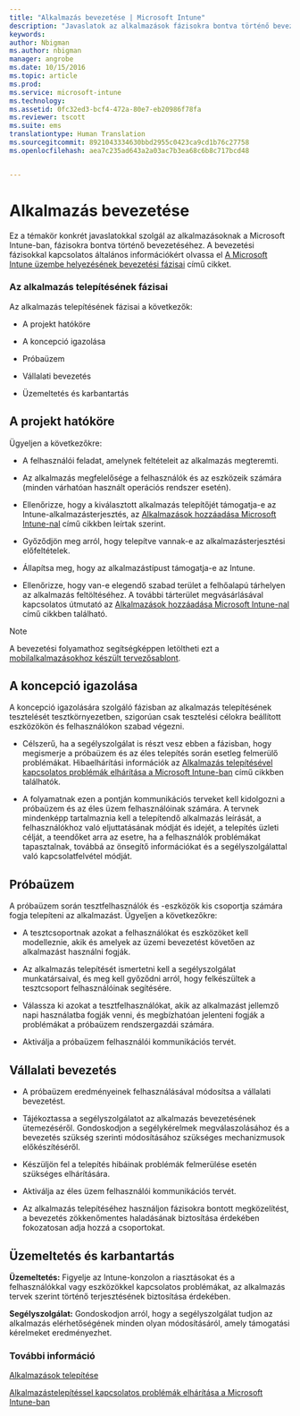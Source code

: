 ```yaml
---
title: "Alkalmazás bevezetése | Microsoft Intune"
description: "Javaslatok az alkalmazások fázisokra bontva történő bevezetéséhez a Microsoft Intune-ban."
keywords: 
author: Nbigman
ms.author: nbigman
manager: angrobe
ms.date: 10/15/2016
ms.topic: article
ms.prod: 
ms.service: microsoft-intune
ms.technology: 
ms.assetid: 0fc32ed3-bcf4-472a-80e7-eb20986f78fa
ms.reviewer: tscott
ms.suite: ems
translationtype: Human Translation
ms.sourcegitcommit: 8921043334630bbd2955c0423ca9cd1b76c27758
ms.openlocfilehash: aea7c235ad643a2a03ac7b3ea68c6b8c717bcd48


---
```


# Alkalmazás bevezetése
Ez a témakör konkrét javaslatokkal szolgál az alkalmazásoknak a Microsoft Intune-ban, fázisokra bontva történő bevezetéséhez. A bevezetési fázisokkal kapcsolatos általános információkért olvassa el [A Microsoft Intune üzembe helyezésének bevezetési fázisai](rollout-phases-for-microsoft-intune-deployment.md) című cikket.

### Az alkalmazás telepítésének fázisai
Az alkalmazás telepítésének fázisai a következők:

-   A projekt hatóköre

-   A koncepció igazolása

-   Próbaüzem

-   Vállalati bevezetés

-   Üzemeltetés és karbantartás

## A projekt hatóköre
Ügyeljen a következőkre:

-   A felhasználói feladat, amelynek feltételeit az alkalmazás megteremti.

-   Az alkalmazás megfelelősége a felhasználók és az eszközeik számára (minden várhatóan használt operációs rendszer esetén).

-   Ellenőrizze, hogy a kiválasztott alkalmazás telepítőjét támogatja-e az Intune-alkalmazásterjesztés, az [Alkalmazások hozzáadása Microsoft Intune-nal](/intune/deploy-use/add-apps) című cikkben leírtak szerint.

-   Győződjön meg arról, hogy telepítve vannak-e az alkalmazásterjesztési előfeltételek. <!---, as described in [Plan for app deployment in Microsoft Intune](plan-for-app-deployment-in-microsoft-intune.md).--->

-   Állapítsa meg, hogy az alkalmazástípust támogatja-e az Intune.

-   Ellenőrizze, hogy van-e elegendő szabad terület a felhőalapú tárhelyen az alkalmazás feltöltéséhez. A további tárterület megvásárlásával kapcsolatos útmutató az [Alkalmazások hozzáadása Microsoft Intune-nal](/intune/deploy-use/add-apps) című cikkben található.

> [!NOTE]           
> A bevezetési folyamathoz segítségképpen letöltheti ezt a [mobilalkalmazásokhoz készült tervezősablont](https://gallery.technet.microsoft.com/Mobile-app-planning-18689d59).

## A koncepció igazolása
A koncepció igazolására szolgáló fázisban az alkalmazás telepítésének tesztelését tesztkörnyezetben, szigorúan csak tesztelési célokra beállított eszközökön és felhasználókon szabad végezni.

-   Célszerű, ha a segélyszolgálat is részt vesz ebben a fázisban, hogy megismerje a próbaüzem és az éles telepítés során esetleg felmerülő problémákat. Hibaelhárítási információk az [Alkalmazás telepítésével kapcsolatos problémák elhárítása a Microsoft Intune-ban](/intune/troubleshoot/troubleshoot-app-deployment-problems-in-microsoft-intune) című cikkben találhatók.

-   A folyamatnak ezen a pontján kommunikációs terveket kell kidolgozni a próbaüzem és az éles üzem felhasználóinak számára. A tervnek mindenképp tartalmaznia kell a telepítendő alkalmazás leírását, a felhasználókhoz való eljuttatásának módját és idejét, a telepítés üzleti célját, a teendőket arra az esetre, ha a felhasználók problémákat tapasztalnak, továbbá az önsegítő információkat és a segélyszolgálattal való kapcsolatfelvétel módját.

## Próbaüzem
A próbaüzem során tesztfelhasználók és -eszközök kis csoportja számára fogja telepíteni az alkalmazást. Ügyeljen a következőkre:

-   A tesztcsoportnak azokat a felhasználókat és eszközöket kell modelleznie, akik és amelyek az üzemi bevezetést követően az alkalmazást használni fogják.

-   Az alkalmazás telepítését ismertetni kell a segélyszolgálat munkatársaival, és meg kell győződni arról, hogy felkészültek a tesztcsoport felhasználóinak segítésére.

-   Válassza ki azokat a tesztfelhasználókat, akik az alkalmazást jellemző napi használatba fogják venni, és megbízhatóan jelenteni fogják a problémákat a próbaüzem rendszergazdái számára.

-   Aktiválja a próbaüzem felhasználói kommunikációs tervét.

## Vállalati bevezetés

-   A próbaüzem eredményeinek felhasználásával módosítsa a vállalati bevezetést.

-   Tájékoztassa a segélyszolgálatot az alkalmazás bevezetésének ütemezéséről. Gondoskodjon a segélykérelmek megválaszolásához és a bevezetés szükség szerinti módosításához szükséges mechanizmusok előkészítéséről.

-   Készüljön fel a telepítés hibáinak problémák felmerülése esetén szükséges elhárítására.

-   Aktiválja az éles üzem felhasználói kommunikációs tervét.

-   Az alkalmazás telepítéséhez használjon fázisokra bontott megközelítést, a bevezetés zökkenőmentes haladásának biztosítása érdekében fokozatosan adja hozzá a csoportokat.

## Üzemeltetés és karbantartás
**Üzemeltetés:** Figyelje az Intune-konzolon a riasztásokat és a felhasználókkal vagy eszközökkel kapcsolatos problémákat, az alkalmazás tervek szerint történő terjesztésének biztosítása érdekében.

**Segélyszolgálat:** Gondoskodjon arról, hogy a segélyszolgálat tudjon az alkalmazás elérhetőségének minden olyan módosításáról, amely támogatási kérelmeket eredményezhet.

### További információ
[Alkalmazások telepítése](/intune/deploy-use/deploy-apps)

[Alkalmazástelepítéssel kapcsolatos problémák elhárítása a Microsoft Intune-ban](/intune/troubleshoot/troubleshoot-app-deployment-problems-in-microsoft-intune)



<!--HONumber=Oct16_HO4-->


